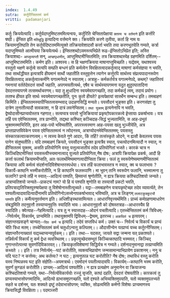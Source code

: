 ```yaml
---
index:  1.4.49
sutra:  कर्तुरीप्सिततमं कर्म
vritti:  padamanjari
---
```


कर्तुः क्रिययेत्यादि। कर्तुर्यदाप्तुमिष्टतममित्यन्वयः, कर्तुरिति चेप्सितापेक्षाया `क्तस्य च वर्तमाने` इति कर्त्तरि षष्ठी। ईप्सित इति `मतिबुद्धि` इत्यादिना वर्त्तमाने क्तः। क्रिययेति करणे तृतीया, कर्ता हि नाम यः क्रियामनुतिष्ठति तेन कर्तुर्यदिष्टतममित्युक्ते तत्क्रियावेशादसौ कर्त्ता भवति तया करणभूतयेति गम्यते, कर्त्रा यदाप्तुमिष्यते आत्मीयया क्रिययेत्यर्थः। ईप्सितशब्दोऽयमस्त्यभिप्रेते रूढः-ईप्सितोऽभिप्रेत इति; अस्ति क्रियाशब्दः- `आप्लृव्याप्तौ` सन्, `आप्ज्ञपृधामीत्`, आप्तुमिष्टमीप्सितमिति; तत्र क्रियाशब्दस्येह ग्रहणमिति दर्शितम्--आप्तुमिष्टतममिति।
कर्मण इति। अश्वस्य। स हि भक्षणक्रियया माषानाप्तुमिच्छति। यद्येवम्, यथाश्वस्य वस्तुतो भक्षणे कर्तृत्वे सत्यपि सम्प्रति बन्धनं प्रति कर्मत्वेन विवक्षितत्वादकर्तृत्वाद् माषाणां कर्मसंज्ञया न भवति, तथा सार्थाद्धीयत इत्यत्रापि हीयमानं सार्थो जहातीति वस्तुवृत्तेन त्यागेन कर्त्तुरपि सार्थस्य संप्रत्यपादानरूपेण विवक्षितत्वाद् अकर्तृत्वात्कर्मणि यगात्मनेपदे न स्याताम्। 
अत्राहुः- कर्मकर्तर्यत्र यगात्मनेपदे, कथम्? जहातिरयं गमनायां वर्ततेदेवदत्तं सार्थो जहाति, अपगमयतीत्यर्थः, एषैव च सार्थस्यापगमना यदुत क्षुदुपघातादिना देवदत्तस्यापगमे तत्समर्थाचरणम्। यदा तु क्षुधादिना स्वयमेवापगच्छति, तदा कर्मकर्तृ त्वम्, तदायं प्रयोगः। ततश्च हीयत इति सार्थः स्वयमेवापगच्छतीति, पुनः कुतो हीयते? इत्यपेक्षायां सारर्थेन सम्बन्ध इति।
तमब्ग्रहणं किमिति। ईप्सिततमस्यापीप्सितत्वसम्भवाद् उदाहणसिद्धिं मन्यते। पयसौदनं भुङ्क्त इति। करणसंज्ञा तु दात्रेण लुनातीत्यादौ सावकाशा, न हि दात्रं लवनेप्सितम्। `तथा युक्तम्` इत्यनेनापि न भवति, द्वेष्योदासीनप्राप्ययोस्तत्र गहणात्। सत्यप्यत्र पयसो भुजिक्रियायां प्रकृष्टोपकारकत्वे ईप्सायाः प्रकर्षाभावः। यत्र तर्हि पय एवेप्सिततमम्, तत्र प्राप्नोति, तद्यथा कश्चित् कञ्चिदाह-सिद्धं भुज्यतामिति, स आह-प्रभूतं भुक्तमस्माभिरिति, इतर आह-पयो भविष्यतीति, अपरस्त्वरमाण आह-पयसा खलु भुञ्जीयेति, अत्र प्राप्ताप्राप्तविवेकेन पयस एवेप्सिततमत्वं न त्वोदनस्य, अत्राप्योदनमेवेप्सिततमम्; पयसस्तु संस्कारकत्वात्करणत्वम्। न त्वस्य केवले गुणे आदरः, किं तर्हि? तत्संस्कृते ओदने, न ह्यसौ केवलस्य पयसः पानेन संतुष्यतीति। यदि तमब्ग्रहणं क्रियते, पयसौदनं भुङ्क्त इत्यत्रैव स्यात्, पचत्योदनमित्यादौ न स्यात्, न हीप्सिततमं युक्तम्, असति प्रतियोगिनि वस्तु यत्तुल्यजातीयं तदेव प्रतियोगितां भजते। कारकं चात्र न किञ्चिदिष्टमीप्सितं पयसस्त्वीप्स्यमानात्वाद् युज्यते प्रतियोगिता,नैष दोषः; अत्रापि क्रियापेक्षः प्रकर्षः, आदौ हि कर्त्ता फलार्थ क्रियामभीप्सति, अतः फलार्थमिष्यमाणत्वादीप्सिता क्रिया। फलं तु स्वरूपेणेष्यमाणमीप्सिततमं क्रियाया अपि कर्मत्वं संदर्शनादिविशेषान्तरस्पर्धया। यत्र तर्हि फलाभावस्तत्र न स्यात्, क्व च फलाभावः ?  विकार्ये-काष्ठनि भस्मीकरोतीति, न हि काष्ठानि फलरूपाणि। मा भूवन् तानि स्वरूपेण फलानि, भस्मात्मना तु फलानि? प्राप्ये तर्हि न स्यात्--आदित्यं पश्यति, हिमवन्तं श्रृणोतीति, न ह्यत्र क्रियया कश्चिदतिशयो जन्यते। अत्राप्यतिशयो जन्यते--प्राकट्यं नाम? यो हि यं पश्यति शृणोति वा तस्यासौ प्रकटो भवति, प्रतिपत्राद्यतिरिक्तपुरुषापेक्षया तु विशेषोनास्तीत्युच्यते। यद्वा--तमब्ग्रहणेन यत्रापकृष्टेच्छा तदेव व्यावर्त्यते, तेन पश्यतीत्यादावादित्यादीनामपि प्रतियोगिनोऽसत्त्वेनापकर्षाभावाद् भविष्यति, अत्र च लिङ्गम् `ललाटकुक्कुट्यौ पश्यति` इति।
कर्मेत्यनुवर्त्तमान इति। अधिशीङ्स्थासामित्यतः। आधारनिवृत्त्यर्थमिति। प्राच्यं कर्मग्रहणामाधारेण संबद्धमिति तदनुवृत्तौ तस्याप्यनुवृत्तिः स्यादिति भावः। आधारानुवृत्तौ को दोषस्तत्राह--आधारस्यैव हि स्यादिति। क्वेत्याह--गेहमित्यादि। यत्र तु न स्यात्तदाह--ओदनं पचतीत्यादि।
एतच्चेप्सिततमं कर्म त्रिविधम्--निर्वर्त्यम्, विकार्यम्, प्राप्यमिति। तथायुक्तमपि द्विविधम्--द्वेष्यम्, इतरच्च। `अकथितं च` इत्यपरम्। संज्ञान्तरप्रसङ्गे चान्यत्--`दिवः कर्म च` इत्यादि। तदेवं सप्तविधं कर्म। उक्तं च--
निर्वर्त्य च विकार्यं च प्राप्यं चेति त्रिधा मतम्।
तच्चेप्सिततमं कर्म चतुर्धाऽन्यत्तु कल्पितम्।।
औदासीन्येन यत्प्राप्यं यच्च कर्तुरनीप्सितम्।
संज्ञान्तरैरनाख्यातं यद्यच्चाप्यन्यपूर्वकम्।। इति।
तथा--
यदसत्, जायते सद्वा जन्मना यत् प्रकाश्यते।
तन्निर्वर्त्यं विकार्यं तु कर्म द्वेधा व्यवस्थितम्।।
प्रकृत्युच्छेदसम्भूतं किञ्चित्काष्ठादि भस्मवत्।
किञ्चिद् गुणान्तरोत्पत्त्या सुवर्णादिविकारवत्।।
क्रियाकृतविशेषाणां सिद्धिर्यत्र न गम्यते।
दर्शनादनुमानाद्वा तत्प्राप्यमिति कथ्यते ।। इति।
     तत्र निर्वर्त्यम्--घटं करोतीति, व्यक्त्यभिप्रायोण जन्मसामान्याभिप्रायेण प्रकाशनम्। ननु च यदि घटः? न कर्त्तव्यः; अथ कर्तव्यः? न घटः ; इत्यनुपपन्न घट करोतीति? नैष दोषः; तथाविधं वस्तु करोति यस्य निष्पन्नस्य घट इति संज्ञेति--अयमत्रार्थः। एवमोदनं पयतीत्यादावपि। विकार्यम्--काष्ठानि भस्म करोति, सुवर्णं कुण्डलं करोतीति। प्राप्यम्--आदित्यं पश्यतीति। न ह्यत्र प्रत्यक्षेण अनुमानेन वा क्रियाजन्यः कश्चिदतिशयो गम्यते, यथा--निर्वर्त्यविकार्ययोः रज्जुं सृजति, काष्ठं दहति, देवदत्तं रोषयतीति। कारकत्वं तु प्राप्यस्याभासोपगमादिभिः, आदित्यो ह्यभासमुपगच्छति, यतो द्दश्यते अभिव्यक्तिमुपयाति, यतो व्यक्तमुपलभ्यते सहते च दर्शनम्, यतः शक्यते द्रष्टुं तदेवाभासोपगम; व्यक्तिः, सोढत्वमिति कर्मणो विशेषाः प्राप्यमाणस्य क्रियासिद्धौ विवक्षिताः।।
पदमञ्जरी
